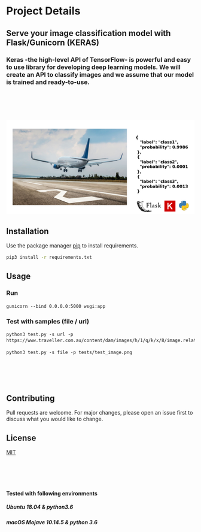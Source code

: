 # Project Details

## Serve your image classification model with Flask/Gunicorn (KERAS)

### Keras -the high-level API of TensorFlow- is powerful and easy to use library for developing deep learning models. We will create an API to classify images and we assume that our model is trained and ready-to-use.

# &nbsp;


<p float="left">
  <img src="./api.png" width="600" />
</p>



## Installation

Use the package manager [pip](https://pip.pypa.io/en/stable/) to install requirements.

```bash
pip3 install -r requirements.txt
```

## Usage
### Run 
```
gunicorn --bind 0.0.0.0:5000 wsgi:app
```

### Test with samples (file / url)
```
python3 test.py -s url -p https://www.traveller.com.au/content/dam/images/h/1/q/k/x/8/image.related.articleLeadwide.620x349.h1qkx3.png/1599540163360.jpg

python3 test.py -s file -p tests/test_image.png

```

# &nbsp;

## Contributing
Pull requests are welcome. For major changes, please open an issue first to discuss what you would like to change.

## License
[MIT](https://choosealicense.com/licenses/mit/)

# &nbsp;

#### Tested with following environments

##### Ubuntu 18.04 & python3.6

##### macOS Mojave 10.14.5 & python 3.6
